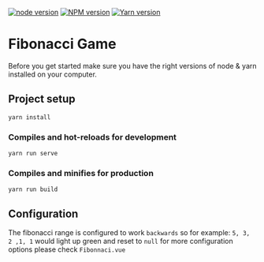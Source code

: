 [![node version](https://img.shields.io/badge/node-v11.12.0-green.svg)](https://nodejs.org/en/)
[![NPM version](https://img.shields.io/badge/npm-v6.7.0-green.svg)](https://www.npmjs.com/)
[![Yarn version](https://img.shields.io/badge/yarn-v1.13.0-green.svg)](https://www.yarnpkg.com/)

# Fibonacci Game

Before you get started make sure you have the right versions of node & yarn installed on your computer.

## Project setup

```
yarn install
```

### Compiles and hot-reloads for development

```
yarn run serve
```

### Compiles and minifies for production

```
yarn run build
```

## Configuration
The fibonacci range is configured to work `backwards` so for example: `5, 3, 2 ,1, 1` would light up green and reset to `null` for more configuration options please check `Fibonnaci.vue`
